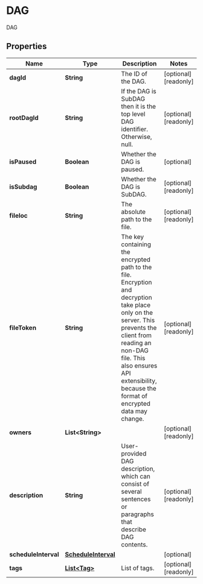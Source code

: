 

# DAG

DAG

## Properties

Name | Type | Description | Notes
------------ | ------------- | ------------- | -------------
**dagId** | **String** | The ID of the DAG. |  [optional] [readonly]
**rootDagId** | **String** | If the DAG is SubDAG then it is the top level DAG identifier. Otherwise, null. |  [optional] [readonly]
**isPaused** | **Boolean** | Whether the DAG is paused. |  [optional]
**isSubdag** | **Boolean** | Whether the DAG is SubDAG. |  [optional] [readonly]
**fileloc** | **String** | The absolute path to the file. |  [optional] [readonly]
**fileToken** | **String** | The key containing the encrypted path to the file. Encryption and decryption take place only on the server. This prevents the client from reading an non-DAG file. This also ensures API extensibility, because the format of encrypted data may change.  |  [optional] [readonly]
**owners** | **List&lt;String&gt;** |  |  [optional] [readonly]
**description** | **String** | User-provided DAG description, which can consist of several sentences or paragraphs that describe DAG contents.  |  [optional] [readonly]
**scheduleInterval** | [**ScheduleInterval**](ScheduleInterval.md) |  |  [optional]
**tags** | [**List&lt;Tag&gt;**](Tag.md) | List of tags. |  [optional] [readonly]



